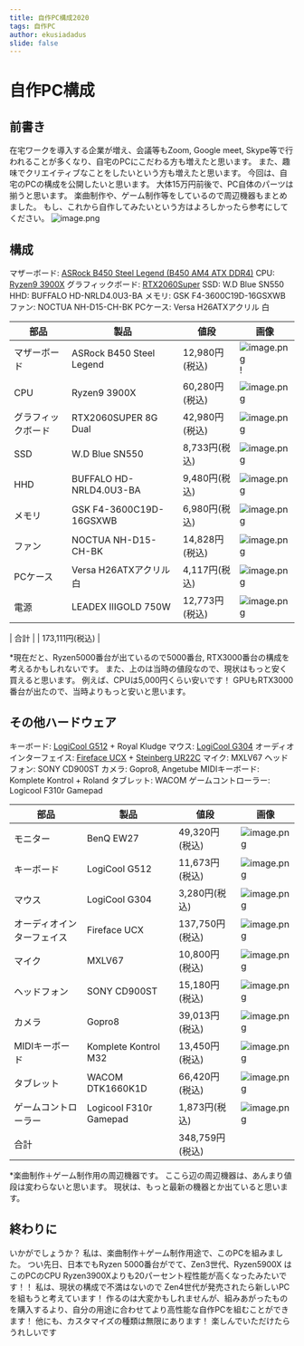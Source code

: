 ```yaml
---
title: 自作PC構成2020
tags: 自作PC
author: ekusiadadus
slide: false
---
```

# 自作PC構成

## 前書き
在宅ワークを導入する企業が増え、会議等もZoom, Google meet, Skype等で行われることが多くなり、自宅のPCにこだわる方も増えたと思います。
また、趣味でクリエイティブなことをしたいという方も増えたと思います。
今回は、自宅のPCの構成を公開したいと思います。
大体15万円前後で、PC自体のパーツは揃うと思います。
楽曲制作や、ゲーム制作等をしているので周辺機器もまとめました。
もし、これから自作してみたいという方はよろしかったら参考にしてください。
![image.png](https://qiita-image-store.s3.ap-northeast-1.amazonaws.com/0/905557/04cd0ed9-b352-5a21-4e1d-6c08f2bab77c.png)



## 構成
マザーボード: [ASRock B450 Steel Legend (B450 AM4 ATX DDR4)](http://www.asrock.com/mb/AMD/B450%20Steel%20Legend/)
CPU: [Ryzen9 3900X](https://www.amd.com/en/products/cpu/amd-ryzen-9-3900x)
グラフィックボード: [RTX2060Super](https://www.nvidia.com/en-us/geforce/graphics-cards/rtx-2060-super/)
SSD: W.D Blue SN550
HHD: BUFFALO HD-NRLD4.0U3-BA
メモリ: GSK F4-3600C19D-16GSXWB
ファン: NOCTUA NH-D15-CH-BK
PCケース: Versa H26ATXアクリル 白

|部品|製品|値段|画像|
| --- | --- | --- |---|
| マザーボード | ASRock B450 Steel Legend| 12,980円(税込) |![image.png](https://qiita-image-store.s3.ap-northeast-1.amazonaws.com/0/905557/2c82d4fe-e85e-a550-b284-3263e224516e.png)!
| CPU | Ryzen9 3900X | 60,280円(税込)  |![image.png](https://qiita-image-store.s3.ap-northeast-1.amazonaws.com/0/905557/c94f7134-e76a-7d18-ab59-f3d8637df050.png)
| グラフィックボード | RTX2060SUPER 8G Dual |42,980円(税込)  |![image.png](https://qiita-image-store.s3.ap-northeast-1.amazonaws.com/0/905557/b7bb3376-ad6c-a14e-87ed-494bdd062ac7.png)
| SSD | W.D Blue SN550 | 8,733円(税込) |![image.png](https://qiita-image-store.s3.ap-northeast-1.amazonaws.com/0/905557/5c45dbea-e1b6-fc9a-6d5f-48502914ad45.png)
| HHD | BUFFALO HD-NRLD4.0U3-BA | 9,480円(税込) |![image.png](https://qiita-image-store.s3.ap-northeast-1.amazonaws.com/0/905557/10a43911-436f-42b0-6fd0-79dae0487d48.png)
| メモリ | GSK F4-3600C19D-16GSXWB | 6,980円(税込)  |![image.png](https://qiita-image-store.s3.ap-northeast-1.amazonaws.com/0/905557/baa6fb4b-867c-bb5f-87fd-b915ca859149.png)
| ファン | NOCTUA NH-D15-CH-BK | 14,828円(税込) |![image.png](https://qiita-image-store.s3.ap-northeast-1.amazonaws.com/0/905557/998c0149-6e34-6f53-3679-eccb81208a0d.png)
| PCケース | Versa H26ATXアクリル 白 |4,117円(税込)  |![image.png](https://qiita-image-store.s3.ap-northeast-1.amazonaws.com/0/905557/14314814-fffc-ddd6-dc72-6ec63e6717d0.png)
| 電源 | LEADEX ⅢGOLD 750W | 12,773円(税込) | ![image.png](https://qiita-image-store.s3.ap-northeast-1.amazonaws.com/0/905557/598edd21-b199-f36f-d24b-a471c6d32237.png)

| 合計 |  | 173,111円(税込) |

*現在だと、Ryzen5000番台が出ているので5000番台, RTX3000番台の構成を考えるかもしれないです。
また、上のは当時の値段なので、現状はもっと安く買えると思います。
例えば、CPUは5,000円くらい安いです！
GPUもRTX3000番台が出たので、当時よりもっと安いと思います。

## その他ハードウェア

キーボード: [LogiCool G512](https://gaming.logicool.co.jp/ja-jp/products/gaming-keyboards/g512-mechanical-gaming-keyboard.html) + Royal Kludge
マウス: [LogiCool G304](https://gaming.logicool.co.jp/ja-jp/products/gaming-mice/g304-lightspeed-wireless-gaming-mouse.910-005287.html)
オーディオインターフェイス: [Fireface UCX](https://synthax.jp/fireface-ucx.html) + [Steinberg UR22C](https://www.google.com/search?q=ur22c&oq=ur22c&aqs=chrome..69i57j69i59j0i457j0l3j69i60j69i61.1486j0j4&sourceid=chrome&ie=UTF-8)
マイク: MXLV67
ヘッドフォン: SONY CD900ST
カメラ: Gopro8, Angetube
MIDIキーボード: Komplete Kontrol + Roland
タブレット: WACOM
ゲームコントローラー: Logicool F310r Gamepad

|部品|製品|値段|画像|
| --- | --- | --- |---|
| モニター | BenQ EW27|49,320円(税込) |![image.png](https://qiita-image-store.s3.ap-northeast-1.amazonaws.com/0/905557/2aea67de-45fd-1b7d-9e23-3fe0a3c21f51.png)
| キーボード | LogiCool G512| 11,673円(税込) |![image.png](https://qiita-image-store.s3.ap-northeast-1.amazonaws.com/0/905557/6783bdb5-dbb8-45df-f64d-3cad164851dc.png)
| マウス | LogiCool G304 | 3,280円(税込)  |![image.png](https://qiita-image-store.s3.ap-northeast-1.amazonaws.com/0/905557/7dbc7f49-5a80-49ec-17ca-7b7c723ef468.png)
| オーディオインターフェイス | Fireface UCX |137,750円(税込) |![image.png](https://qiita-image-store.s3.ap-northeast-1.amazonaws.com/0/905557/cfee799f-e82d-9da1-664a-54b0fbea2b95.png)
| マイク | MXLV67 | 10,800円(税込) |![image.png](https://qiita-image-store.s3.ap-northeast-1.amazonaws.com/0/905557/959d03d0-7761-48d2-7d4b-817ba0a2f81c.png)
| ヘッドフォン | SONY CD900ST | 15,180円(税込) |![image.png](https://qiita-image-store.s3.ap-northeast-1.amazonaws.com/0/905557/3c62b2c3-fe1a-39eb-b426-9742af55e25f.png)
| カメラ | Gopro8 | 39,013円(税込)  |![image.png](https://qiita-image-store.s3.ap-northeast-1.amazonaws.com/0/905557/100946a6-793f-e2d6-f39d-947f56c3ee2c.png)
| MIDIキーボード | Komplete Kontrol M32| 13,450円(税込) |![image.png](https://qiita-image-store.s3.ap-northeast-1.amazonaws.com/0/905557/283ee698-04b0-b4dd-7967-19bb5e36f6df.png)
| タブレット | WACOM　DTK1660K1D |66,420円(税込)  |![image.png](https://qiita-image-store.s3.ap-northeast-1.amazonaws.com/0/905557/dd8db72a-bd87-814d-b3f8-7bcdb88f3857.png)
| ゲームコントローラー | Logicool F310r Gamepad | 1,873円(税込) |![image.png](https://qiita-image-store.s3.ap-northeast-1.amazonaws.com/0/905557/fdb14e6a-6eb9-29b3-80f2-c8a27aa00eb3.png)
| 合計 |  | 348,759円(税込) |

*楽曲制作＋ゲーム制作用の周辺機器です。
ここら辺の周辺機器は、あんまり値段は変わらないと思います。
現状は、もっと最新の機器とか出ていると思います。


## 終わりに
いかがでしょうか？
私は、楽曲制作＋ゲーム制作用途で、このPCを組みました。
つい先日、日本でもRyzen 5000番台がでて、Zen3世代、Ryzen5900X はこのPCのCPU Ryzen3900Xよりも20パーセント程性能が高くなったみたいです！！
私は、現状の構成で不満はないので Zen4世代が発売されたら新しいPCを組もうと考えています！
作るのは大変かもしれませんが、組みあがったものを購入するより、自分の用途に合わせてより高性能な自作PCを組むことができます！
他にも、カスタマイズの種類は無限にあります！
楽しんでいただけたらうれしいです

